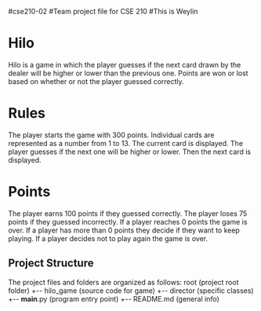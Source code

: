 #cse210-02
#Team project file for CSE 210
#This is Weylin


# Hilo
Hilo is a game in which the player guesses if the next card drawn by the dealer will be higher or lower than
the previous one.  Points are won or lost based on whether or not the player guessed correctly.

# Rules
The player starts the game with 300 points.
Individual cards are represented as a number from 1 to 13.
The current card is displayed.
The player guesses if the next one will be higher or lower.
Then the next card is displayed.

# Points
The player earns 100 points if they guessed correctly.
The player loses 75 points if they guessed incorrectly.
If a player reaches 0 points the game is over.
If a player has more than 0 points they decide if they want to keep playing.
If a player decides not to play again the game is over.

## Project Structure
The project files and folders are organized as follows:
root                    (project root folder)
+-- hilo_game           (source code for game)
  +-- director          (specific classes)
  +-- __main__.py       (program entry point)
+-- README.md           (general info)